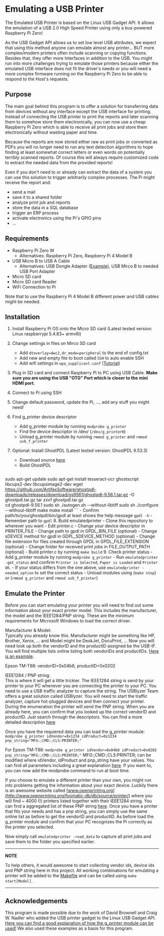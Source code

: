# Emulating a USB Printer
 
The Emulated USB Printer is based on the Linux USB Gadget API.
It allows the emulation of a USB 2.0 High Speed Printer using only
a bus-powered Raspberry Pi Zero!

As the USB Gadget API allows us to set low level USB attributes, we 
expect that using this method anyone can emulate almost any printer... 
BUT more complex/modern printers often include scanning or copying
functions. Besides that, they offer more Interfaces in addition to the USB.
You might run into more challenges trying to emulate those printers because
either the emulated USB interface does not fit the driver's needs or you will
need a more complex firmware running on the Raspberry Pi Zero to be able 
to respond to the Host's requests. 

## Purpose

The main goal behind this program is to offer a solution for 
transferring data from devices without any interface except the
USB interface for printing. Instead of connecting the USB printer to print
the reports and later scanning them to somehow store them electronically,
you can now use a cheap Raspberry Pi Zero which is able to receive all
print jobs and store them electronically without wasting paper and time.

Because the reports are now stored either raw as print jobs or converted
as PDFs you will no longer need to run any text detection algorithms 
to hope finding at least somewhat correct letters or even words on
potentially terribly scanned reports. Of course this will always
require customized code to extract the needed data from the provided
reports! 

Even if you don't need to or already can extract the data of a system
you can use this solution to trigger arbitrarily complex processes.
The Pi might receive the report and:
 - send a mail
 - save it to a shared folder
 - analyze print job and reports 
 - store the data in a SQL database
 - trigger an ERP process 
 - activate electronics using the Pi's GPIO pins
 - ... 
 

## Requirements
 - Raspberry Pi Zero W
    - Alternatives: Raspberry Pi Zero, Raspberry Pi 4 Model B
 - USB Micro B to USB A Cable
    - Alternatives: USB Dongle Adapter ([Example](https://wiki.52pi.com/index.php/USB_dongle_for_Raspberry_Pi_Zero/Zero_W_SKU:EP-0097)), USB Mirco B to needed USB Port Adapter  
 - Micro SD card
 - Micro SD card Reader
 - WiFi Connection to Pi
 
 Note that to use the Raspberry Pi 4 Model B different power and 
 USB cables might be needed. 
 
## Installation
 1. Install Raspberry Pi OS onto the Micro SD card 
    (Latest tested version: Linux raspberrypi 5.4.83+ armv6l) 
 2. Change settings in files on Mirco SD card 
    - Add `dtoverlay=dwc2,dr_mode=peripheral` to the end of config.txt
    - Add new and empty file to boot called `SSH` to auto enable SSH
    - Add wifi settings in `wpa_supplicant.conf` ([Tutorial](https://www.raspberrypi.org/documentation/configuration/wireless/headless.md))
 3. Plug in SD card and connect Raspberry Pi to PC using USB Cable. 
    **Make sure you are using the USB "OTG" Port which is closer to the mini HDMI port.**
 4. Connect to Pi using SSH
 5. Change default password, update the Pi, ..., add any stuff you might need!
 6. Find g_printer device descriptor
    - Add g_printer module by running `modprobe g_printer`
    - Find the device descriptor in /dev/ (`/dev/g_printer0`)
    - Unload g_printer module by running `rmmod g_printer` and `rmmod usb_f_printer`
 7. Optional: Install GhostPDL (Latest tested version: GhostPDL 9.53.3)
    - Download source [here](https://github.com/ArtifexSoftware/ghostpdl-downloads/releasesl)
    - Build GhostPDL

    ```
   sudo apt-get update
   sudo apt-get install tesseract-ocr ghostscript libcups2-dev libcupsimage2-dev
   wget https://github.com/ArtifexSoftware/ghostpdl-downloads/releases/download/gs9561/ghostpdl-9.56.1.tar.gz -O ghostpdl.tar.gz
   tar zxvf ghostpdl.tar.gz  
   cd ghostpdl-9.56.1
   sudo sh ./autogen.sh --without-libtiff
   sudo sh ./configure --without-libtiff
   make
   make install
    ```
    - Confirm path/to/yourghostpdl/bin/gpdl at least shows the help message `gpdl -h`
    - Remember path to `gpdl`
 8. Build emulatedprinter
    - Clone this repository to wherever you want
    - Edit printer.c
       - Change your device descriptor in PRINTER_FILE
       - Change path to gpdl in GPDL_BIN_FILE (optional)
       - Change sDEVICE method for gpdl in GDPL_SDEVICE_METHOD (optional)
       - Change file extension for files created through GPDL in GPDL_FILE_EXTENSION (optional)
       - Change folder for received print jobs in FILE_OUTPUT_PATH (optional)
    - Build printer.c by running `make build`
 9. Check printer status
    - Add g_printer module by running `modprobe g_printer`
    - Run `emulatedprinter -get_status` and confirm `Printer is Selected`, `Paper is Loaded` and `Printer OK`.
    - If your status differs from the one above, use `emulatedprinter -needed_option` to set the correct status
    - Unload modules using (`make stop`) or (`rmmod g_printer` and `rmmod usb_f_printer`)
 
## Emulate the Printer
  Before you can start emulating your printer you will need to find out
  some information about your exact printer model. This includes the manufacturer,
  the model and the IEEE1284/PNP string. These are the minimum requirements  for Microsoft
  Windows to load the correct driver. 

  Manufacturer & Model:  
  Typically you already know this. Manufacturer might be 
  something like HP, Brother, Xerox, ... and Model might be DeskJet, DocuPrint, ... 
  Now you will need look up both the vendorID and the productID assigned be the USB-IF.
  You will find multiple lists online listing both vendorIDs and productIDs. [Here is an
  example](https://www.the-sz.com/products/usbid/).

  Epson TM-T88: vendorID=0x04b8, productID=0x0202

  IEEE1284 / PNP string:  
  This is where it will get a little trickier. The IEEE1284 string is send
  by your printer to your PC whenever you are connecting the printer to your PC.
  You need to use a USB traffic analyzer to capture the string. The USBlyzer Team
  offers a great solution called USBlyzer. You will need to start the traffic analyzer,
  capture hot-plugged devices and then connect your printer. During the enumeration
  the printer will send the PNP string. When you are already here, you can confirm
  that you looked up the correct vendorID and productID. Just search through the
  descriptors. You can find a more detailed description [here](doc/capture_pnp_string.md)

  Once you have the requiered data you can load the g_printer module:
  `modprobe g_printer idVendor=0x1234 idProduct=0x1234 pnp_string="MFG:;CMD:;CLS:PRINTER;"`

  For Epson TM-T88:
    `modprobe g_printer idVendor=0x04b8 idProduct=0x0202 pnp_string="MFG:;CMD:;CLS:PRINTER;"`
   MFG:;CMD:;CLS:PRINTER; can be modified
  where idVendor, idProduct and pnp_string have your values. You can find all parameters
  including a great explanation [here](https://www.kernel.org/doc/Documentation/usb/gadget_printer.rst).
  If you want to, you can now add the modprobe command to run at boot time.

  If you choose to emulate a different printer than your own, you might run into problems
  getting the information about your exact device. Luckily there is an awesome website
  called [www.openprinting.org](http://www.openprinting.org/foomatic-db/db/source/printer/) where you will find
  ~ 4000 (!) printers listed together with their IEEE1284 string. You can find a aggregated list 
  of these PNP string [here](doc/pnp_strings.txt). Once you have a printer 
  that fits your needs and has a pnp string, you can simply use the same online list as before to get
  the vendorID and productID. As before load the g_printer module and confirm that 
  your PC recognizes  the Pi correctly as the printer you selected.  

  Now simply call `emulatedprinter -read_data` to capture all print jobs and
  save them to the folder you specified earlier. 
      
---
**NOTE**

To help others, it would awesome to start collecting  vendor ids, device ids and PNP string here in this project.
All working combinations for emulating a printer will be added to the [Makefile](Makefile) and can be called 
using `make start[Model]`.

---  

      
## Acknowledgements    
This program is made possible due to the work of David Brownell and 
Craig W. Nadler who added the USB printer gadget to the 
Linux USB Gadget API. 
[Here you can find a good explanation  of how the g_printer module 
can be used!](https://www.kernel.org/doc/Documentation/usb/gadget_printer.rst)
We also used these examples as a basis for this program.
      
   
   
